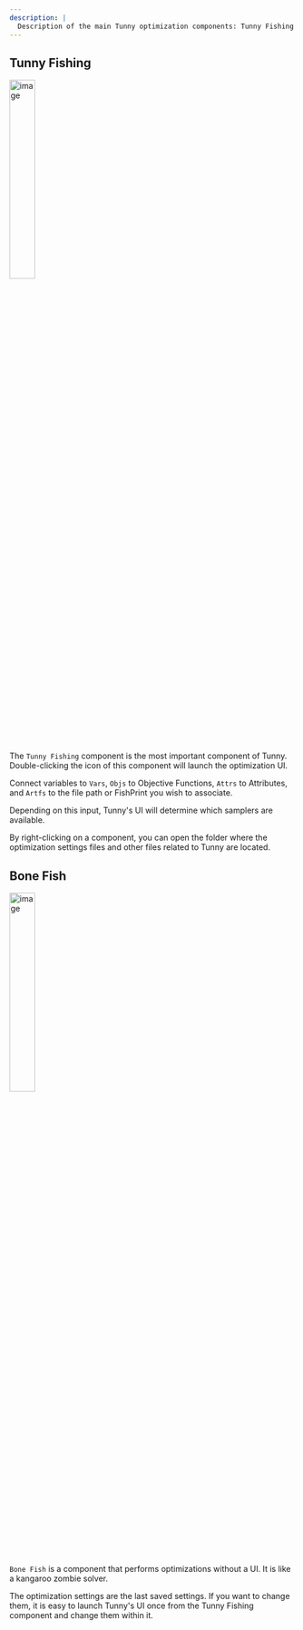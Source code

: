 ```yaml
---
description: |
  Description of the main Tunny optimization components: Tunny Fishing and Bone Fish.
---
```


## Tunny Fishing

<img width="30%" alt="image" src="/images/docs_v1/gh-components/tunny-fishing.png">

The `Tunny Fishing` component is the most important component of Tunny.
Double-clicking the icon of this component will launch the optimization UI.

Connect variables to `Vars`, `Objs` to Objective Functions, `Attrs` to
Attributes, and `Artfs` to the file path or FishPrint you wish to associate.

Depending on this input, Tunny's UI will determine which samplers are available.

By right-clicking on a component, you can open the folder where the optimization
settings files and other files related to Tunny are located.

## Bone Fish

<img width="30%" alt="image" src="/images/docs_v1/gh-components/bone-fish.png">

`Bone Fish` is a component that performs optimizations without a UI. It is like
a kangaroo zombie solver.

The optimization settings are the last saved settings. If you want to change
them, it is easy to launch Tunny's UI once from the Tunny Fishing component and
change them within it.
